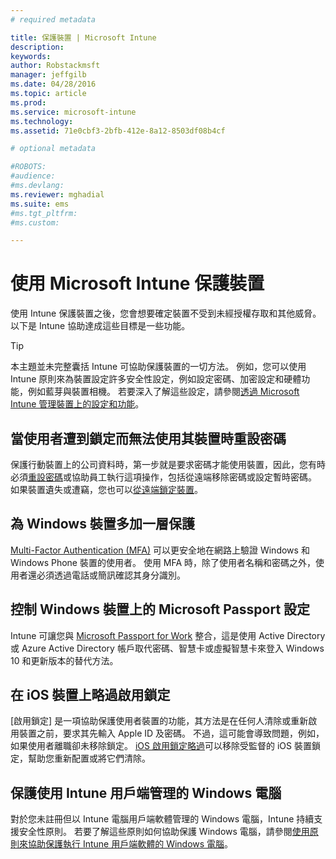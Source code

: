 ```yaml
---
# required metadata

title: 保護裝置 | Microsoft Intune
description:
keywords:
author: Robstackmsft
manager: jeffgilb
ms.date: 04/28/2016
ms.topic: article
ms.prod:
ms.service: microsoft-intune
ms.technology:
ms.assetid: 71e0cbf3-2bfb-412e-8a12-8503df08b4cf

# optional metadata

#ROBOTS:
#audience:
#ms.devlang:
ms.reviewer: mghadial
ms.suite: ems
#ms.tgt_pltfrm:
#ms.custom:

---
```


# 使用 Microsoft Intune 保護裝置
使用 Intune 保護裝置之後，您會想要確定裝置不受到未經授權存取和其他威脅。 以下是 Intune 協助達成這些目標是一些功能。

> [!TIP]
> 本主題並未完整囊括 Intune 可協助保護裝置的一切方法。 例如，您可以使用 Intune 原則來為裝置設定許多安全性設定，例如設定密碼、加密設定和硬體功能，例如藍芽與裝置相機。 若要深入了解這些設定，請參閱[透過 Microsoft Intune 管理裝置上的設定和功能](manage-settings-and-features-on-your-devices-with-microsoft-intune-policies.md)。

## 當使用者遭到鎖定而無法使用其裝置時重設密碼
保護行動裝置上的公司資料時，第一步就是要求密碼才能使用裝置，因此，您有時必須[重設密碼](use-remote-lock-and-passcode-reset-in-microsoft-intune.md)或協助員工執行這項操作，包括從遠端移除密碼或設定暫時密碼。 如果裝置遺失或遭竊，您也可以[從遠端鎖定裝置](use-remote-lock-and-passcode-reset-in-microsoft-intune.md)。

## 為 Windows 裝置多加一層保護
[Multi-Factor Authentication (MFA)](protect-windows-devices-with-multi-factor-authentication.md) 可以更安全地在網路上驗證 Windows 和 Windows Phone 裝置的使用者。  使用 MFA 時，除了使用者名稱和密碼之外，使用者還必須透過電話或簡訊確認其身分識別。

## 控制 Windows 裝置上的 Microsoft Passport 設定
Intune 可讓您與 [Microsoft Passport for Work](control-microsoft-passport-settings-on-devices-with-microsoft-intune.md) 整合，這是使用 Active Directory 或 Azure Active Directory 帳戶取代密碼、智慧卡或虛擬智慧卡來登入 Windows 10 和更新版本的替代方法。

## 在 iOS 裝置上略過啟用鎖定
[啟用鎖定] 是一項協助保護使用者裝置的功能，其方法是在任何人清除或重新啟用裝置之前，要求其先輸入 Apple ID 及密碼。 不過，這可能會導致問題，例如，如果使用者離職卻未移除鎖定。 [iOS 啟用鎖定略過](help-protect-ios-devices-with-activation-lock-bypass-for-microsoft-intune.md)可以移除受監督的 iOS 裝置鎖定，幫助您重新配置或將它們清除。

## 保護使用 Intune 用戶端管理的 Windows 電腦
對於您未註冊但以 Intune 電腦用戶端軟體管理的 Windows 電腦，Intune 持續支援安全性原則。 若要了解這些原則如何協助保護 Windows 電腦，請參閱[使用原則來協助保護執行 Intune 用戶端軟體的 Windows 電腦](policies-to-protect-windows-pcs-in-microsoft-intune.md)。


<!--HONumber=Jun16_HO1-->


